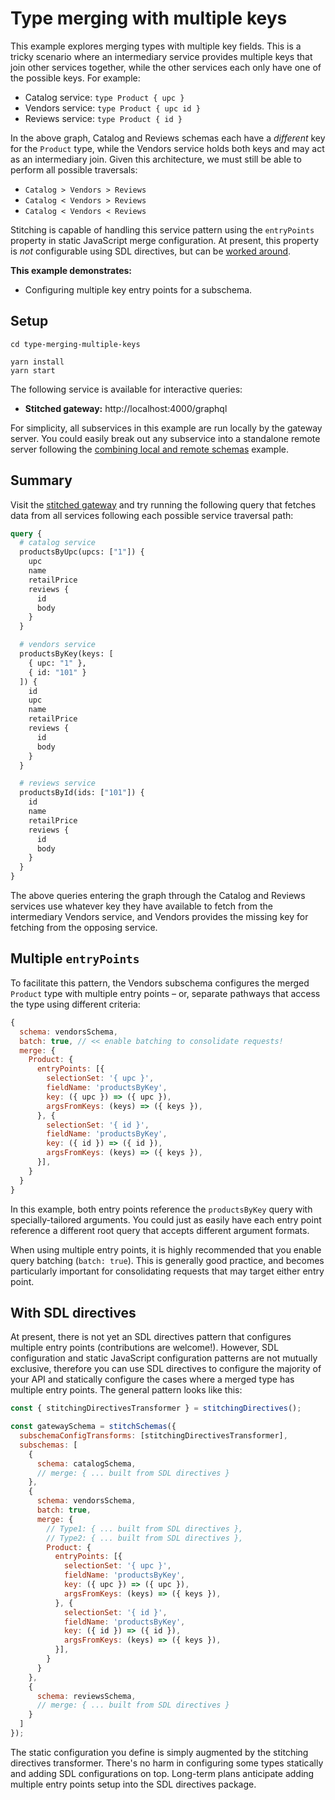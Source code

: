 # Type merging with multiple keys

This example explores merging types with multiple key fields. This is a tricky scenario where an intermediary service provides multiple keys that join other services together, while the other services each only have one of the possible keys. For example:

- Catalog service: `type Product { upc }`
- Vendors service: `type Product { upc id }`
- Reviews service: `type Product { id }`

In the above graph, Catalog and Reviews schemas each have a _different_ key for the `Product` type, while the Vendors service holds both keys and may act as an intermediary join. Given this architecture, we must still be able to perform all possible traversals:

- `Catalog > Vendors > Reviews`
- `Catalog < Vendors > Reviews`
- `Catalog < Vendors < Reviews`

Stitching is capable of handling this service pattern using the `entryPoints` property in static JavaScript merge configuration. At present, this property is _not_ configurable using SDL directives, but can be [worked around](#with-sdl-directives).

**This example demonstrates:**

- Configuring multiple key entry points for a subschema.

## Setup

```shell
cd type-merging-multiple-keys

yarn install
yarn start
```

The following service is available for interactive queries:

- **Stitched gateway:** http://localhost:4000/graphql

For simplicity, all subservices in this example are run locally by the gateway server. You could easily break out any subservice into a standalone remote server following the [combining local and remote schemas](../combining-local-and-remote-schemas) example.

## Summary

Visit the [stitched gateway](http://localhost:4000/graphql) and try running the following query that fetches data from all services following each possible service traversal path:

```graphql
query {
  # catalog service
  productsByUpc(upcs: ["1"]) {
    upc
    name
    retailPrice
    reviews {
      id
      body
    }
  }

  # vendors service
  productsByKey(keys: [
    { upc: "1" },
    { id: "101" }
  ]) {
    id
    upc
    name
    retailPrice
    reviews {
      id
      body
    }
  }

  # reviews service
  productsById(ids: ["101"]) {
    id
    name
    retailPrice
    reviews {
      id
      body
    }
  }
}
```

The above queries entering the graph through the Catalog and Reviews services use whatever key they have available to fetch from the intermediary Vendors service, and Vendors provides the missing key for fetching from the opposing service.

## Multiple `entryPoints`

To facilitate this pattern, the Vendors subschema configures the merged `Product` type with multiple entry points – or, separate pathways that access the type using different criteria:

```js
{
  schema: vendorsSchema,
  batch: true, // << enable batching to consolidate requests!
  merge: {
    Product: {
      entryPoints: [{
        selectionSet: '{ upc }',
        fieldName: 'productsByKey',
        key: ({ upc }) => ({ upc }),
        argsFromKeys: (keys) => ({ keys }),
      }, {
        selectionSet: '{ id }',
        fieldName: 'productsByKey',
        key: ({ id }) => ({ id }),
        argsFromKeys: (keys) => ({ keys }),
      }],
    }
  }
}
```

In this example, both entry points reference the `productsByKey` query with specially-tailored arguments. You could just as easily have each entry point reference a different root query that accepts different argument formats.

When using multiple entry points, it is highly recommended that you enable query batching (`batch: true`). This is generally good practice, and becomes particularly important for consolidating requests that may target either entry point.

## With SDL directives

At present, there is not yet an SDL directives pattern that configures multiple entry points (contributions are welcome!). However, SDL configuration and static JavaScript configuration patterns are not mutually exclusive, therefore you can use SDL directives to configure the majority of your API and statically configure the cases where a merged type has multiple entry points. The general pattern looks like this:

```js
const { stitchingDirectivesTransformer } = stitchingDirectives();

const gatewaySchema = stitchSchemas({
  subschemaConfigTransforms: [stitchingDirectivesTransformer],
  subschemas: [
    {
      schema: catalogSchema,
      // merge: { ... built from SDL directives }
    },
    {
      schema: vendorsSchema,
      batch: true,
      merge: {
        // Type1: { ... built from SDL directives },
        // Type2: { ... built from SDL directives },
        Product: {
          entryPoints: [{
            selectionSet: '{ upc }',
            fieldName: 'productsByKey',
            key: ({ upc }) => ({ upc }),
            argsFromKeys: (keys) => ({ keys }),
          }, {
            selectionSet: '{ id }',
            fieldName: 'productsByKey',
            key: ({ id }) => ({ id }),
            argsFromKeys: (keys) => ({ keys }),
          }],
        }
      }
    },
    {
      schema: reviewsSchema,
      // merge: { ... built from SDL directives }
    }
  ]
});
```

The static configuration you define is simply augmented by the stitching directives transformer. There's no harm in configuring some types statically and adding SDL configurations on top. Long-term plans anticipate adding multiple entry points setup into the SDL directives package.
